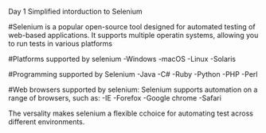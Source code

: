 Day 1
Simplified intorduction to Selenium

#Selenium is a popular open-source tool designed for automated testing of web-based applications. It supports multiple operatin systems, allowing you to run tests in various platforms

#Platforms supported by selenium
-Windows
-macOS
-Linux
-Solaris

#Programming supported by Selenium
-Java
-C#
-Ruby
-Python
-PHP
-Perl

#Web browsers supported by selenium:
Selenium supports automation on a range of browsers, such as:
-IE
-Forefox
-Google chrome
-Safari

The versality makes selenium a flexible cchoice for automating test across different environments.
